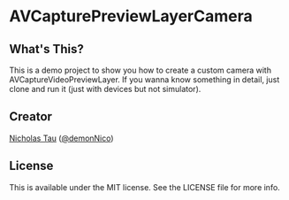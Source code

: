 AVCapturePreviewLayerCamera
===========================

## What's This?

This is a demo project to show you how to create a custom camera with AVCaptureVideoPreviewLayer. If you wanna know something in detail, just clone and run it (just with devices but not simulator).

## Creator

[Nicholas Tau](http://www.taofengping.com) ([@demonNico](https://twitter.com/demonnico))

## License

This is available under the MIT license. See the LICENSE file for more info.
